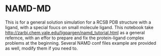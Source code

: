 # NAMD-MD

This is for a general solution simulation for a RCSB PDB structure with a ligand, with a special foucs on small molecule ligand.
This notebook take http://zarbi.chem.yale.edu/ligpargen/namd_tutorial.html as a general refernce, with an effor to prepare and fix the protein-ligand complex problems at the beginning. Several NAMD conf files example are provided as well, modify them if you need to.
